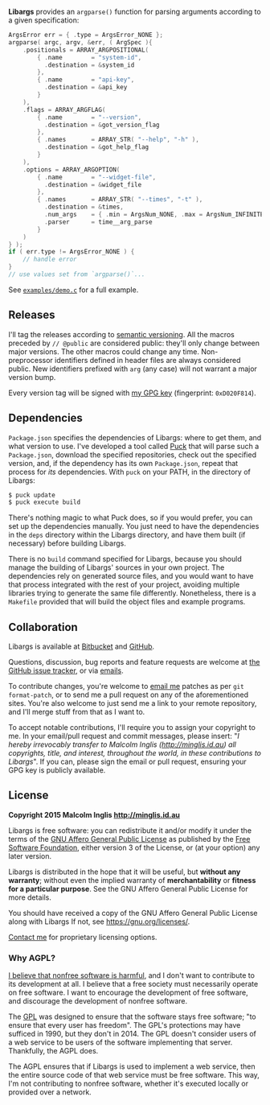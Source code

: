
**Libargs** provides an `argparse()` function for parsing arguments according to a given specification:

``` c
ArgsError err = { .type = ArgsError_NONE };
argparse( argc, argv, &err, ( ArgSpec ){
    .positionals = ARRAY_ARGPOSITIONAL(
        { .name        = "system-id",
          .destination = &system_id
        },
        { .name        = "api-key",
          .destination = &api_key
        }
    ),
    .flags = ARRAY_ARGFLAG(
        { .name        = "--version",
          .destination = &got_version_flag
        },
        { .names       = ARRAY_STR( "--help", "-h" ),
          .destination = &got_help_flag
        }
    ),
    .options = ARRAY_ARGOPTION(
        { .name        = "--widget-file",
          .destination = &widget_file
        },
        { .names       = ARRAY_STR( "--times", "-t" ),
          .destination = &times,
          .num_args    = { .min = ArgsNum_NONE, .max = ArgsNum_INFINITE },
          .parser      = time__arg_parse
        }
    )
} );
if ( err.type != ArgsError_NONE ) {
    // handle error
}
// use values set from `argparse()`...
```

See [`examples/demo.c`](examples/demo.c) for a full example.


## Releases

I'll tag the releases according to [semantic versioning](http://semver.org/spec/v2.0.0.html). All the macros preceded by `// @public` are considered public: they'll only change between major versions. The other macros could change any time. Non-preprocessor identifiers defined in header files are always considered public. New identifiers prefixed with `arg` (any case) will not warrant a major version bump.

Every version tag will be signed with [my GPG key](http://pool.sks-keyservers.net/pks/lookup?op=vindex&search=0xD020F814) (fingerprint: `0xD020F814`).


## Dependencies

`Package.json` specifies the dependencies of Libargs: where to get them, and what version to use. I've developed a tool called [Puck](https://gitorious.org/mcinglis/puck) that will parse such a `Package.json`, download the specified repositories, check out the specified version, and, if the dependency has its own `Package.json`, repeat that process for *its* dependencies. With `puck` on your PATH, in the directory of Libargs:

``` sh
$ puck update
$ puck execute build
```

There's nothing magic to what Puck does, so if you would prefer, you can set up the dependencies manually. You just need to have the dependencies in the `deps` directory within the Libargs directory, and have them built (if necessary) before building Libargs.

There is no `build` command specified for Libargs, because you should manage the building of Libargs' sources in your own project. The dependencies rely on generated source files, and you would want to have that process integrated with the rest of your project, avoiding multiple libraries trying to generate the same file differently. Nonetheless, there is a `Makefile` provided that will build the object files and example programs.


## Collaboration

Libargs is available at [Bitbucket](https://bitbucket.org/mcinglis/libargs) and [GitHub](https://github.com/mcinglis/libargs).

Questions, discussion, bug reports and feature requests are welcome at [the GitHub issue tracker](https://github.com/mcinglis/libargs/issues), or via [emails](mailto:me@minglis.id.au).

To contribute changes, you're welcome to [email me](mailto:me@minglis.id.au) patches as per `git format-patch`, or to send me a pull request on any of the aforementioned sites. You're also welcome to just send me a link to your remote repository, and I'll merge stuff from that as I want to.

To accept notable contributions, I'll require you to assign your copyright to me. In your email/pull request and commit messages, please insert: "*I hereby irrevocably transfer to Malcolm Inglis (http://minglis.id.au) all copyrights, title, and interest, throughout the world, in these contributions to Libargs*". If you can, please sign the email or pull request, ensuring your GPG key is publicly available.


## License

**Copyright 2015 Malcolm Inglis <http://minglis.id.au>**

Libargs is free software: you can redistribute it and/or modify it under the terms of the [GNU Affero General Public License](https://gnu.org/licenses/agpl.html) as published by the [Free Software Foundation](https://fsf.org), either version 3 of the License, or (at your option) any later version.

Libargs is distributed in the hope that it will be useful, but **without any warranty**; without even the implied warranty of **merchantability** or **fitness for a particular purpose**. See the GNU Affero General Public License for more details.

You should have received a copy of the GNU Affero General Public License along with Libargs If not, see <https://gnu.org/licenses/>.

[Contact me](mailto:me@minglis.id.au) for proprietary licensing options.

### Why AGPL?

[I believe that nonfree software is harmful](http://minglis.id.au/blog/2014/04/09/free-software-free-society.html), and I don't want to contribute to its development at all. I believe that a free society must necessarily operate on free software. I want to encourage the development of free software, and discourage the development of nonfree software.

The [GPL](https://gnu.org/licenses/gpl.html) was designed to ensure that the software stays free software; "to ensure that every user has freedom". The GPL's protections may have sufficed in 1990, but they don't in 2014. The GPL doesn't consider users of a web service to be users of the software implementing that server. Thankfully, the AGPL does.

The AGPL ensures that if Libargs is used to implement a web service, then the entire source code of that web service must be free software. This way, I'm not contributing to nonfree software, whether it's executed locally or provided over a network.

